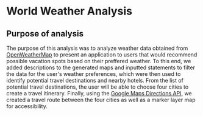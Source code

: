# World Weather Analysis

## Purpose of analysis
The purpose of this analysis was to analyze weather data obtained from [OpenWeatherMap](https://openweathermap.org/api) to present an application to users that would recommend possible vacation spots based on their preffered weather. To this end, we added descriptions to the generated maps and inputted statements to filter the data for the user's weather preferences, which were then used to identify potential travel destinations and nearby hotels. From the list of potential travel destinations, the user will be able to choose four cities to create a travel itinerary. Finally, using the [Google Maps Directions API](https://mapsplatform.google.com/), we created a travel route between the four cities as well as a marker layer map for accessibility. 

